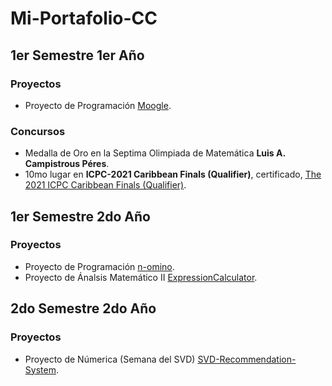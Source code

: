 # Mi-Portafolio-CC

## 1er Semestre 1er Año

### Proyectos

- Proyecto de Programación <a href="https://github.com/raudel25/Moogle.git">Moogle</a>.

### Concursos

- Medalla de Oro en la Septima Olimpiada de Matemática **Luis A. Campistrous Péres**.
- 10mo lugar en **ICPC-2021 Caribbean Finals (Qualifier)**, certificado, <a href="https://github.com/raudel25/Mi-Portafolio-CC/blob/main/Datos/1er%20Semestre%201er%20A%C3%B1o/ICPC/2022-Caribbean%20Finals%20Qualifier-Raudel%20Alejandro%20G%C3%B3mez%20Molina-PLACE.pdf">The 2021 ICPC Caribbean Finals (Qualifier)</a>.

## 1er Semestre 2do Año

### Proyectos

- Proyecto de Programación <a href="https://github.com/raudel25/n-omino.git">n-omino</a>.
- Proyecto de Ánalsis Matemático II <a href="https://github.com/EnzoDtoste/ExpressionCalculator.git">ExpressionCalculator</a>.

## 2do Semestre 2do Año

### Proyectos

- Proyecto de Númerica (Semana del SVD) <a href="https://github.com/raudel25/SVD-Recommendation-System.git">SVD-Recommendation-System</a>.
